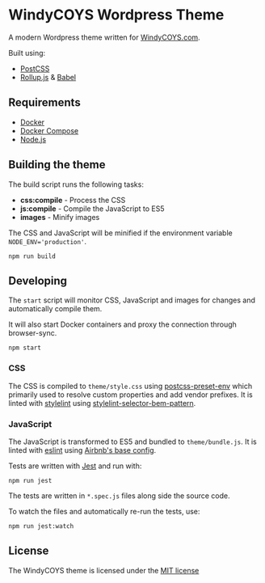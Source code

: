 # WindyCOYS Wordpress Theme

A modern Wordpress theme written for [WindyCOYS.com](http://windycoys.com).

Built using:

* [PostCSS](https://postcss.org)
* [Rollup.js](https://rollupjs.org) & [Babel](https://babeljs.io/)

## Requirements

* [Docker](https://www.docker.com/products/docker-desktop/)
* [Docker Compose](https://docs.docker.com/compose/install/)
* [Node.js](https://nodejs.org/)

## Building the theme

The build script runs the following tasks:

* **css:compile** - Process the CSS
* **js:compile** - Compile the JavaScript to ES5
* **images** - Minify images

The CSS and JavaScript will be minified if the environment variable `NODE_ENV='production'`.

```
npm run build
```

## Developing

The `start` script will monitor CSS, JavaScript and images for changes and automatically compile them.

It will also start Docker containers and proxy the connection through browser-sync.

```
npm start
```

### CSS

The CSS is compiled to `theme/style.css` using [postcss-preset-env](https://github.com/csstools/postcss-preset-env) which primarily used to resolve custom properties and add vendor prefixes. It is linted with [stylelint](https://stylelint.io) using [stylelint-selector-bem-pattern](https://github.com/simonsmith/stylelint-selector-bem-pattern).

### JavaScript

The JavaScript is transformed to ES5 and bundled to `theme/bundle.js`. It is linted with [eslint](https://eslint.org/) using [Airbnb's base config](https://github.com/airbnb/javascript/tree/master/packages/eslint-config-airbnb-base).

Tests are written with [Jest](https://jestjs.io/) and run with:

```
npm run jest
```

The tests are written in `*.spec.js` files along side the source code.

To watch the files and automatically re-run the tests, use:

```
npm run jest:watch
```

## License

The WindyCOYS theme is licensed under the [MIT license](http://opensource.org/licenses/MIT)
